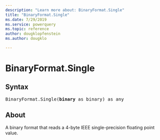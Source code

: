 ```yaml
---
description: "Learn more about: BinaryFormat.Single"
title: "BinaryFormat.Single"
ms.date: 7/29/2019
ms.service: powerquery
ms.topic: reference
author: dougklopfenstein
ms.author: dougklo

---
```

# BinaryFormat.Single

## Syntax

<pre>
BinaryFormat.Single(<b>binary</b> as binary) as any
</pre>  
  
## About  
A binary format that reads a 4-byte IEEE single-precision floating point value.
  
